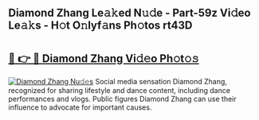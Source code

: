 ## Diamond Zhang Le𝚊𝚔ed N𝚞𝚍e - Part-59z Vi𝚍eo Le𝚊𝚔s - H𝚘t O𝚗lyf𝚊ns Ph𝚘tos rt43D

# <h2><a href="http://hf3g88.feru.top/?c=Diamond+Zhang">🔗 👉 🔴 Diamond Zhang Vi𝚍𝚎o Ph𝚘t𝚘𝚜</a></h2>

[![Diamond Zhang Nu𝚍𝚎s](https://i.imgur.com/0TWrTi3.gif)](http://hf3g88.feru.top/?c=Diamond+Zhang)
Social media sensation Diamond Zhang, recognized for sharing lifestyle and dance content, including dance performances and vlogs. Public figures Diamond Zhang can use their influence to advocate for important causes. 
